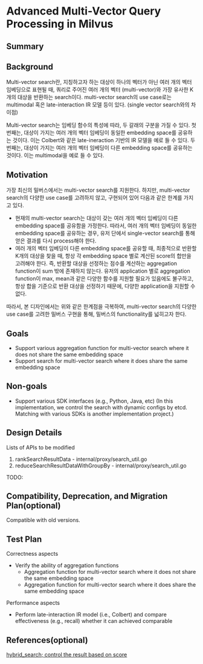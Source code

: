 # Advanced Multi-Vector Query Processing in Milvus

## Summary


## Background

Multi-vector search란, 지칭하고자 하는 대상이 하나의 벡터가 아닌 여러 개의 벡터 임베딩으로 표현될 때, 쿼리로 주어진 여러 개의 벡터 (multi-vector)와 가장 유사한 K개의 대상을 반환하는 search이다.
multi-vector search의 use case로는 multimodal 혹은 late-interaction IR 모델 등이 있다.
(single vector search와의 차이점)

Multi-vector search는 임베딩 함수의 특성에 따라, 두 갈래의 구분을 가질 수 있다.
첫번째는, 대상이 가지는 여러 개의 벡터 임베딩이 동일한 embedding space를 공유하는 것이다. 이는 Colbert와 같은 late-ineraction 기반의 IR 모델을 예로 들 수 있다.
두번째는, 대상이 가지는 여러 개의 벡터 임베딩이 다른 embedding space를 공유하는 것이다. 이는 multimodal을 예로 들 수 있다.

## Motivation

가장 최신의 밀버스에서는 multi-vector search를 지원한다.
하지만, multi-vector search의 다양한 use case를 고려하지 않고, 구현되어 있어 다음과 같은 한계를 가지고 있다.
- 현재의 multi-vector search는 대상이 갖는 여러 개의 벡터 임베딩이 다른 embedding space를 공유함을 가정한다. 따라서, 여러 개의 벡터 임베딩이 동일한 embedding space를 공유하는 경우, 유저 단에서 single-vector search를 통해 얻은 결과를 다시 process해야 한다.
- 여러 개의 벡터 임베딩이 다른 embedding space를 공유할 때, 최종적으로 반환할 K개의 대상을 찾을 때, 항상 각 embedding space 별로 계산된 score의 합만을 고려해야 한다. 즉, 반환할 대상을 선정하는 점수를 계산하는 aggregation function이 sum 밖에 존재하지 않는다. 유저의 application 별로 aggregation function이 max, mean과 같은 다양한 함수를 지원할 필요가 있음에도 불구하고, 항상 합을 기준으로 반환 대상을 선정하기 때문에, 다양한 application을 지원할 수 없다.

따라서, 본 디자인에서는 위와 같은 한계점을 극복하여, multi-vector search의 다양한 use case를 고려한 밀버스 구현을 통해, 밀버스의 functionality를 넓히고자 한다.

## Goals
- Support various aggregation function for multi-vector search where it does not share the same embedding space
- Support search for multi-vector search where it does share the same embedding space

## Non-goals
- Support various SDK interfaces (e.g., Python, Java, etc) (In this implementation, we control the search with dynamic configs by etcd. Matching with various SDKs is another implementation project.)

## Design Details
Lists of APIs to be modified
1. rankSearchResultData - internal/proxy/search_util.go
2. reduceSearchResultDataWithGroupBy - internal/proxy/search_util.go

TODO:

## Compatibility, Deprecation, and Migration Plan(optional)

Compatible with old versions.


## Test Plan

Correctness aspects
- Verify the ability of aggregation functions
    - Aggregation function for multi-vector search where it does not share the same embedding space
    - Aggregation function for multi-vector search where it does share the same embedding space

Performance aspects
- Perform late-interaction IR model (i.e., Colbert) and compare effectiveness (e.g., recall) whether it can achieved comparable 


## References(optional)
[hybrid_search; control the result based on score](https://stackoverflow.com/questions/76489090/in-weaviate-hybrid-search-is-there-a-way-to-control-the-results-based-on-score)